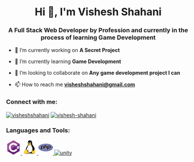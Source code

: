 <h1 align="center">Hi 👋, I'm Vishesh Shahani</h1>
<h3 align="center">A Full Stack Web Developer by Profession and currently in the process of learning Game Development</h3>

- 🔭 I’m currently working on **A Secret Project**

- 🌱 I’m currently learning **Game Development**

- 👯 I’m looking to collaborate on **Any game development project I can**

- 📫 How to reach me **visheshshahani@gmail.com**

<h3 align="left">Connect with me:</h3>
<p align="left">
<a href="https://twitter.com/visheshshahani" target="blank"><img align="center" src="https://raw.githubusercontent.com/rahuldkjain/github-profile-readme-generator/master/src/images/icons/Social/twitter.svg" alt="visheshshahani" height="30" width="40" /></a>
<a href="https://linkedin.com/in/vishesh-shahani" target="blank"><img align="center" src="https://raw.githubusercontent.com/rahuldkjain/github-profile-readme-generator/master/src/images/icons/Social/linked-in-alt.svg" alt="vishesh-shahani" height="30" width="40" /></a>
</p>

<h3 align="left">Languages and Tools:</h3>
<p align="left"> <a href="https://www.w3schools.com/cs/" target="_blank" rel="noreferrer"> <img src="https://raw.githubusercontent.com/devicons/devicon/master/icons/csharp/csharp-original.svg" alt="csharp" width="40" height="40"/> </a> <a href="https://www.linux.org/" target="_blank" rel="noreferrer"> <img src="https://raw.githubusercontent.com/devicons/devicon/master/icons/linux/linux-original.svg" alt="linux" width="40" height="40"/> </a> <a href="https://www.php.net" target="_blank" rel="noreferrer"> <img src="https://raw.githubusercontent.com/devicons/devicon/master/icons/php/php-original.svg" alt="php" width="40" height="40"/> </a> <a href="https://unity.com/" target="_blank" rel="noreferrer"> <img src="https://www.vectorlogo.zone/logos/unity3d/unity3d-icon.svg" alt="unity" width="40" height="40"/> </a> </p>
